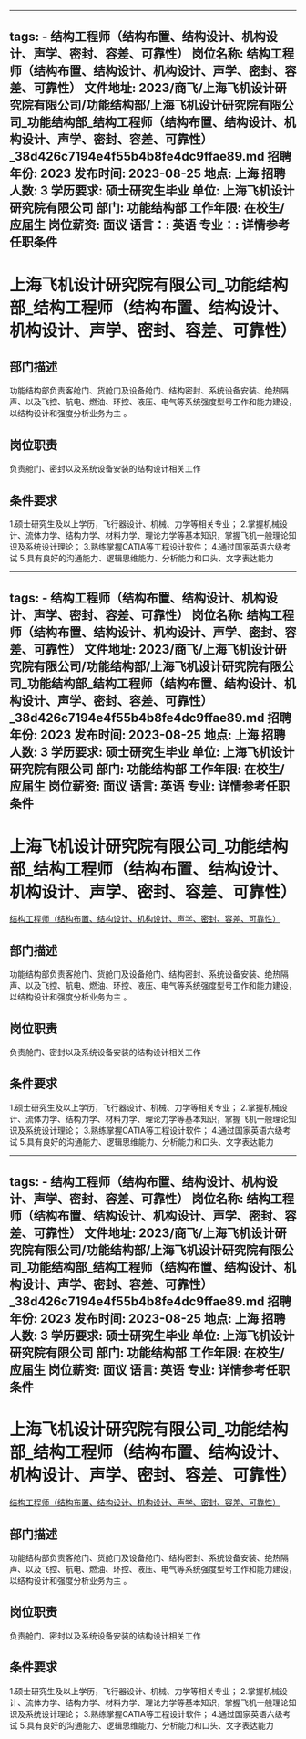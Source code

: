 
---
tags:
    - 结构工程师（结构布置、结构设计、机构设计、声学、密封、容差、可靠性）
岗位名称: 结构工程师（结构布置、结构设计、机构设计、声学、密封、容差、可靠性）
文件地址: 2023/商飞/上海飞机设计研究院有限公司/功能结构部/上海飞机设计研究院有限公司_功能结构部_结构工程师（结构布置、结构设计、机构设计、声学、密封、容差、可靠性）_38d426c7194e4f55b4b8fe4dc9ffae89.md
招聘年份: 2023
发布时间: 2023-08-25
地点: 上海
招聘人数: 3
学历要求: 硕士研究生毕业
单位: 上海飞机设计研究院有限公司
部门: 功能结构部
工作年限: 在校生/应届生
岗位薪资: 面议
语言：: 英语
专业：: 详情参考任职条件
---

# 上海飞机设计研究院有限公司_功能结构部_结构工程师（结构布置、结构设计、机构设计、声学、密封、容差、可靠性）

## 部门描述

功能结构部负责客舱门、货舱门及设备舱门、结构密封、系统设备安装、绝热隔声、以及飞控、航电、燃油、环控、液压、电气等系统强度型号工作和能力建设，以结构设计和强度分析业务为主 。

## 岗位职责

负责舱门、密封以及系统设备安装的结构设计相关工作

 ## 条件要求

1.硕士研究生及以上学历，飞行器设计、机械、力学等相关专业；
 2.掌握机械设计、流体力学、结构力学、材料力学、理论力学等基本知识，掌握飞机一般理论知识及系统设计理论；
 3.熟练掌握CATIA等工程设计软件；
 4.通过国家英语六级考试 5.具有良好的沟通能力、逻辑思维能力、分析能力和口头、文字表达能力

---
tags:
    - 结构工程师（结构布置、结构设计、机构设计、声学、密封、容差、可靠性）
岗位名称: 结构工程师（结构布置、结构设计、机构设计、声学、密封、容差、可靠性）
文件地址: 2023/商飞/上海飞机设计研究院有限公司/功能结构部/上海飞机设计研究院有限公司_功能结构部_结构工程师（结构布置、结构设计、机构设计、声学、密封、容差、可靠性）_38d426c7194e4f55b4b8fe4dc9ffae89.md
招聘年份: 2023
发布时间: 2023-08-25
地点: 上海
招聘人数: 3
学历要求: 硕士研究生毕业
单位: 上海飞机设计研究院有限公司
部门: 功能结构部
工作年限: 在校生/应届生
岗位薪资: 面议
语言: 英语
专业: 详情参考任职条件
---

# 上海飞机设计研究院有限公司_功能结构部_结构工程师（结构布置、结构设计、机构设计、声学、密封、容差、可靠性）

[结构工程师（结构布置、结构设计、机构设计、声学、密封、容差、可靠性）](http://zhaopin.comac.cc/zp/ct/out/position/positionDetail?planid=38d426c7194e4f55b4b8fe4dc9ffae89)

## 部门描述

功能结构部负责客舱门、货舱门及设备舱门、结构密封、系统设备安装、绝热隔声、以及飞控、航电、燃油、环控、液压、电气等系统强度型号工作和能力建设，以结构设计和强度分析业务为主 。

## 岗位职责

负责舱门、密封以及系统设备安装的结构设计相关工作

 ## 条件要求

1.硕士研究生及以上学历，飞行器设计、机械、力学等相关专业；
 2.掌握机械设计、流体力学、结构力学、材料力学、理论力学等基本知识，掌握飞机一般理论知识及系统设计理论；
 3.熟练掌握CATIA等工程设计软件；
 4.通过国家英语六级考试 5.具有良好的沟通能力、逻辑思维能力、分析能力和口头、文字表达能力

---
tags:
    - 结构工程师（结构布置、结构设计、机构设计、声学、密封、容差、可靠性）
岗位名称: 结构工程师（结构布置、结构设计、机构设计、声学、密封、容差、可靠性）
文件地址: 2023/商飞/上海飞机设计研究院有限公司/功能结构部/上海飞机设计研究院有限公司_功能结构部_结构工程师（结构布置、结构设计、机构设计、声学、密封、容差、可靠性）_38d426c7194e4f55b4b8fe4dc9ffae89.md
招聘年份: 2023
发布时间: 2023-08-25
地点: 上海
招聘人数: 3
学历要求: 硕士研究生毕业
单位: 上海飞机设计研究院有限公司
部门: 功能结构部
工作年限: 在校生/应届生
岗位薪资: 面议
语言: 英语
专业: 详情参考任职条件
---

# 上海飞机设计研究院有限公司_功能结构部_结构工程师（结构布置、结构设计、机构设计、声学、密封、容差、可靠性）

[结构工程师（结构布置、结构设计、机构设计、声学、密封、容差、可靠性）](http://zhaopin.comac.cc/zp/ct/out/position/positionDetail?planid=38d426c7194e4f55b4b8fe4dc9ffae89)


## 部门描述

功能结构部负责客舱门、货舱门及设备舱门、结构密封、系统设备安装、绝热隔声、以及飞控、航电、燃油、环控、液压、电气等系统强度型号工作和能力建设，以结构设计和强度分析业务为主 。

## 岗位职责

负责舱门、密封以及系统设备安装的结构设计相关工作

 ## 条件要求

1.硕士研究生及以上学历，飞行器设计、机械、力学等相关专业；
 2.掌握机械设计、流体力学、结构力学、材料力学、理论力学等基本知识，掌握飞机一般理论知识及系统设计理论；
 3.熟练掌握CATIA等工程设计软件；
 4.通过国家英语六级考试 5.具有良好的沟通能力、逻辑思维能力、分析能力和口头、文字表达能力
